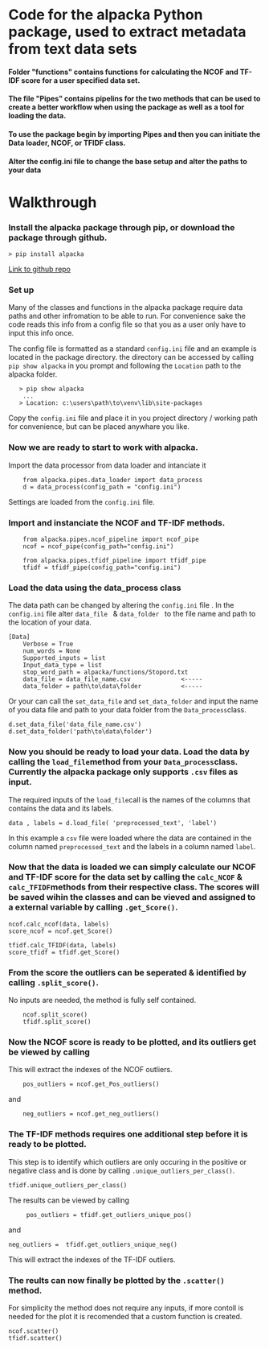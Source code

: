 
# Code for the alpacka Python package, used to extract metadata from text data sets
#### Folder "functions" contains functions for calculating the NCOF and TF-IDF score for a user specified data set. 
#### The file "Pipes" contains pipelins for the two methods that can be used to create a better workflow when using the package as well as a tool for loading the data.
#### To use the package begin by importing Pipes and then you can initiate the Data loader, NCOF, or TFIDF class. 
#### Alter the config.ini file to change the base setup and alter the paths to your data

# Walkthrough
### Install the alpacka package through pip, or download the package through github.

    > pip install alpacka

[Link to github repo](https://github.com/BernhardMoller/alpacka)

### Set up
Many of the classes and functions in the alpacka package require data paths and other infromation to be able to run. For convenience sake the code reads this info from a config file so that you as a user only have to input this info once. 

The config file is formatted as a standard `config.ini`	file and an example is located in the package directory. the directory can be accessed by calling `pip show alpacka` in you prompt and following the `Location` path to the alpacka folder. 

	   > pip show alpacka
		...
	   > Location: c:\users\path\to\venv\lib\site-packages

Copy the `config.ini` file and place it in you project directory / working path for convenience, but can be placed anywhare you like. 
		
### Now we are ready to start to work with alpacka.
  Import the data processor from data loader and intanciate it
  

	    from alpacka.pipes.data_loader import data_process
	    d = data_process(config_path = "config.ini")


Settings are loaded from the `config.ini` file. 

### Import and instanciate the NCOF and TF-IDF methods.
	 

	    from alpacka.pipes.ncof_pipeline import ncof_pipe  
		ncof = ncof_pipe(config_path="config.ini")  

	    from alpacka.pipes.tfidf_pipeline import tfidf_pipe
    	tfidf = tfidf_pipe(config_path="config.ini")


### Load the data using the data_process class 
The data path can be changed by altering the `config.ini` file . In the `config.ini` file alter `data_file ` & `data_folder ` to the file name and path to the location of your data. 

    [Data]  
	    Verbose = True  
	    num_words = None  
	    Supported_inputs = list  
	    Input_data_type = list  
	    stop_word_path = alpacka/functions/Stopord.txt  
	    data_file = data_file_name.csv  			<-----
	    data_folder = path\to\data\folder 			<-----
Or your can call the `set_data_file` and `set_data_folder` and input the name of you data file and path to your data folder from the  `Data_process`class.

    d.set_data_file('data_file_name.csv')
    d.set_data_folder('path\to\data\folder')

### Now you should be ready to load your data.  Load the data by calling the `load_file`method from your `Data_process`class. Currently  the alpacka package only supports `.csv` files as input. 
The required inputs of the `load_file`call is the names of the columns that contains the data and its labels. 

    data , labels = d.load_file( 'preprocessed_text', 'label')
    
In this example a `csv` file were loaded where the data are contained in the column named `preprocessed_text` and the labels in a column named `label`.

### Now that the data is loaded we can simply calculate our NCOF and TF-IDF score for the data set by calling the `calc_NCOF` & `calc_TFIDF`methods from their respective class. The scores will be saved wihin the classes and can be vieved and assigned to a external variable by calling `.get_Score()`.
   

    ncof.calc_ncof(data, labels)
    score_ncof = ncof.get_Score()

	tfidf.calc_TFIDF(data, labels)
    score_tfidf = tfidf.get_Score()

### From the score the outliers can be seperated & identified by calling `.split_score()`. 
No inputs are needed, the method is fully self contained.

	    ncof.split_score()
	    tfidf.split_score()

### Now the NCOF score is ready to be plotted, and its outliers get be viewed by calling 
This will extract the indexes of the NCOF outliers. 
	

		pos_outliers = ncof.get_Pos_outliers()
and

   		neg_outliers = ncof.get_neg_outliers()


### The TF-IDF methods requires one additional step before it is ready to be plotted. 
This step is to identify which outliers are only occuring in the positive or negative class and is done by calling `.unique_outliers_per_class()`. 

    tfidf.unique_outliers_per_class()
The results can be viewed by calling 

		 pos_outliers =	tfidf.get_outliers_unique_pos()
and 
		
    neg_outliers =	tfidf.get_outliers_unique_neg() 

This will extract the indexes of the TF-IDF outliers. 		

### The reults can now finally be plotted by the `.scatter() `method. 
 For simplicity the method does not require any inputs, if more contoll is needed for the plot it is recomended that a custom function is created. 
 

    ncof.scatter()
    tfidf.scatter()




